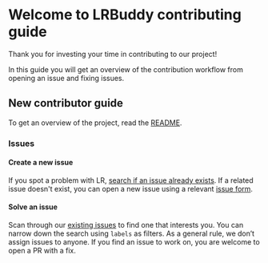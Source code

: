 # Welcome to LRBuddy contributing guide 

Thank you for investing your time in contributing to our project!


In this guide you will get an overview of the contribution workflow from opening an issue and fixing issues.


## New contributor guide

To get an overview of the project, read the [README](README.md). 


### Issues

#### Create a new issue

If you spot a problem with LR, [search if an issue already exists](https://github.com/loginradius-hackathon/lr-hackathon-lrbuddy/issues). If a related issue doesn't exist, you can open a new issue using a relevant [issue form](https://github.com/loginradius-hackathon/lr-hackathon-lrbuddy/issues/new).

#### Solve an issue

Scan through our [existing issues](https://github.com/loginradius-hackathon/lr-hackathon-lrbuddy/issues) to find one that interests you. You can narrow down the search using `labels` as filters. As a general rule, we don’t assign issues to anyone. If you find an issue to work on, you are welcome to open a PR with a fix.



